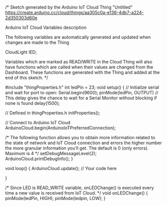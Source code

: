 /* 
  Sketch generated by the Arduino IoT Cloud Thing "Untitled"
  https://create.arduino.cc/cloud/things/aa305c0a-e136-4db7-a224-2d350303d60e 

  Arduino IoT Cloud Variables description

  The following variables are automatically generated and updated when changes are made to the Thing

  CloudLight lED;

  Variables which are marked as READ/WRITE in the Cloud Thing will also have functions
  which are called when their values are changed from the Dashboard.
  These functions are generated with the Thing and added at the end of this sketch.
*/

#include "thingProperties.h"
int ledPin = 23;
void setup() {
  // Initialize serial and wait for port to open:
  Serial.begin(9600);
  pinMode(ledPin, OUTPUT)
  // This delay gives the chance to wait for a Serial Monitor without blocking if none is found
  delay(1500); 

  // Defined in thingProperties.h
  initProperties();

  // Connect to Arduino IoT Cloud
  ArduinoCloud.begin(ArduinoIoTPreferredConnection);
  
  /*
     The following function allows you to obtain more information
     related to the state of network and IoT Cloud connection and errors
     the higher number the more granular information you’ll get.
     The default is 0 (only errors).
     Maximum is 4
 */
  setDebugMessageLevel(2);
  ArduinoCloud.printDebugInfo();
}

void loop() {
  ArduinoCloud.update();
  // Your code here 
  
  
}


/*
  Since LED is READ_WRITE variable, onLEDChange() is
  executed every time a new value is received from IoT Cloud.
*/
void onLEDChange()  {
  pinMode(ledPin, HIGH);
  pinMode(ledpin, LOW);
}

